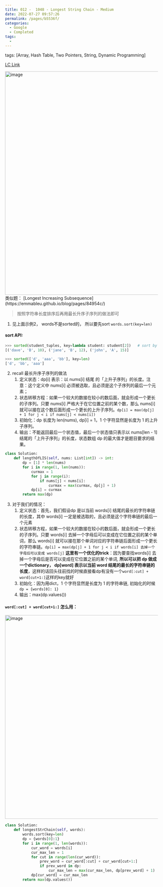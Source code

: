 ```yaml
---
title: 012 -  1048 - Longest String Chain - Medium
date: 2022-07-27 09:57:26
permalink: /pages/b5536f/
categories:
  - Google
  - Completed
tags:
  - 
---
```

tags: [Array, Hash Table, Two Pointers, String, Dynamic Programming]

[LC Link](https://leetcode.cn/problems/longest-string-chain/)

<img width="735" alt="image" src="https://user-images.githubusercontent.com/41789327/180893277-873c4d39-c252-47b6-a40e-5adf524a8378.png">
类似题： 
[Longest Increasing Subsequence](https://emmableu.github.io/blog/pages/84954c/)

> 按照字符串长度排序后再用最长升序子序列的做法即可

1. 见上面示例2， words不是sorted的， 所以要先sort  `words.sort(key=len)`
#### sort API:
```python
>>> sorted(student_tuples, key=lambda student: student[2])   # sort by age
[('dave', 'B', 10), ('jane', 'B', 12), ('john', 'A', 15)]

>>> sorted(['d', 'aaa', 'bb'], key=len)
['d', 'bb', 'aaa']
```

2. recall 最长升序子序列的做法
	1. 定义状态：dp[i] 表示：以 nums[i] 结尾 的「上升子序列」的长度。注意：这个定义中 nums[i] 必须被选取，且必须是这个子序列的最后一个元素；
	2. 状态转移方程：如果一个较大的数接在较小的数后面，就会形成一个更长的子序列。只要 nums[i] 严格大于在它位置之前的某个数，那么 nums[i] 就可以接在这个数后面形成一个更长的上升子序列。`dp[i] = max(dp[j] + 1 for j < i if nums[j] < nums[i])`
	3. 初始化：dp 长度为 len(nums), dp[i] = 1，1 个字符显然是长度为 1 的上升子序列。
	4. 输出：不能返回最后一个状态值，最后一个状态值只表示以 nums[len - 1] 结尾的「上升子序列」的长度，状态数组 dp 的最大值才是题目要求的结果。
```python
class Solution:
    def lengthOfLIS(self, nums: List[int]) -> int:
        dp = [1] * len(nums)
        for i in range(1, len(nums)):
            curmax = 1
            for j in range(i):
                if nums[j] < nums[i]:
                    curmax = max(curmax, dp[j] + 1)
            dp[i] = curmax
        return max(dp)
```
3. 对于我们的情况：
	1. 定义状态：首先，我们假设dp 是以当前 words[i] 结尾的最长的字符串链的长度，其中 words[i] 一定是被选取的，且必须是这个字符串链的最后一个元素
	2. 状态转移方程，如果一个较大的数接在较小的数后面，就会形成一个更长的子序列。只要  words[i] 去掉一个字母后可以变成在它位置之前的某个单词，那么  words[i] 就可以接在那个单词对应的字符串链后面形成一个更长的字符串链。`dp[i] = max(dp[j] + 1 for j < i if words[i] 去掉一个字母后可以变成 words[j]`
		**这里有一个优化的trick**：因为要查找words[i] 去掉一个字母后是否可以变成在它位置之前的某个单词, **所以可以把 dp 做成一个dictionary， dp[word] 表示以当前 word 结尾的最长的字符串链的长度**，这样的话回头往前找的时候直接看dp有没有一个`word[:cut] + word[cut+1:]`这样的key就好
	3. 初始化：因为用dict，1 个字符显然是长度为 1 的字符串链, 初始化的时候`dp = {words[0]: 1}`
	4. 输出：max(dp.values())

#### `word[:cut] + word[cut+1:]` 怎么用：
<img width="670" alt="image" src="https://user-images.githubusercontent.com/41789327/180900281-db77163e-1402-4638-9b80-41af503ae9fb.png">

```python
class Solution:
	def longestStrChain(self, words):
		words.sort(key=len)
		dp = {words[0]:1}
		for i in range(1, len(words)):
			cur_word = words[i]
			cur_max_len = 1
			for cut in range(len(cur_word)):
				prev_word = cur_word[:cut] + cur_word[cut+1:]
				if prev_word in dp:
					cur_max_len = max(cur_max_len, dp[prev_word] + 1)
			dp[cur_word] = cur_max_len
		return max(dp.values())
```

